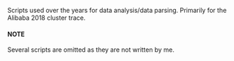 Scripts used over the years for data analysis/data parsing. Primarily for the Alibaba 2018 cluster trace.

#### NOTE
Several scripts are omitted as they are not written by me.
